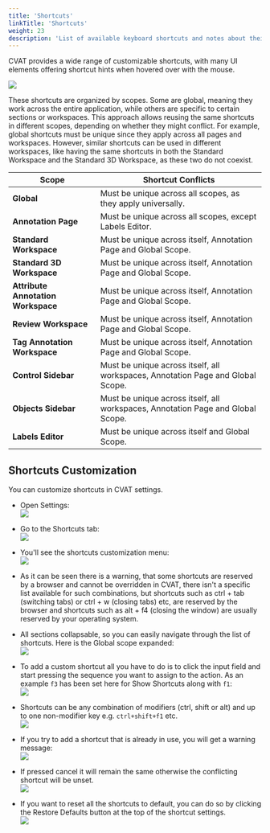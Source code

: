 ```yaml
---
title: 'Shortcuts'
linkTitle: 'Shortcuts'
weight: 23
description: 'List of available keyboard shortcuts and notes about their customization.'
---
```


CVAT provides a wide range of customizable shortcuts, with many UI elements
 offering shortcut hints when hovered over with the mouse.

![](/images/image075.jpg)

These shortcuts are organized by scopes. Some are global, meaning they work across the entire application,
 while others are specific to certain sections or workspaces.
 This approach allows reusing the same shortcuts in different scopes, depending on whether they might conflict.
 For example, global shortcuts must be unique since they apply across all pages and workspaces.
 However, similar shortcuts can be used in different workspaces, like having the same shortcuts
 in both the Standard Workspace and the Standard 3D Workspace, as these two do not coexist.

| **Scope**                        | **Shortcut Conflicts**                                                          |
| -------------------------------- | ------------------------------------------------------------------------------- |
| **Global**                       | Must be unique across all scopes, as they apply universally.                    |
| **Annotation Page**              | Must be unique across all scopes, except Labels Editor.                         |
| **Standard Workspace**           | Must be unique across itself, Annotation Page and Global Scope.                 |
| **Standard 3D Workspace**        | Must be unique across itself, Annotation Page and Global Scope.                 |
| **Attribute Annotation Workspace** | Must be unique across itself, Annotation Page and Global Scope.               |
| **Review Workspace**             | Must be unique across itself, Annotation Page and Global Scope.                 |
| **Tag Annotation Workspace**     | Must be unique across itself, Annotation Page and Global Scope.                 |
| **Control Sidebar**              | Must be unique across itself, all workspaces, Annotation Page and Global Scope. |
| **Objects Sidebar**              | Must be unique across itself, all workspaces, Annotation Page and Global Scope. |
| **Labels Editor**                | Must be unique across itself and Global Scope.                                  |

## Shortcuts Customization

You can customize shortcuts in CVAT settings.

- Open Settings:\
![](/images/shortcuts01.png)

- Go to the Shortcuts tab:\
![](/images/shortcuts02.png)

- You'll see the shortcuts customization menu:\
![](/images/shortcuts03.png)

- As it can be seen there is a warning, that some shortcuts are reserved by a browser and cannot be overridden in CVAT,
 there isn't a specific list available for such combinations, but shortcuts such as ctrl + tab (switching tabs) or
 ctrl + w (closing tabs) etc, are reserved by the browser and shortcuts such as alt + f4 (closing the window)
 are usually reserved by your operating system.

- All sections collapsable, so you can easily navigate through the list of shortcuts.
 Here is the Global scope expanded:\
![](/images/shortcuts04.png)

- To add a custom shortcut all you have to do is to click the input field and start pressing the sequence you want
 to assign to the action. As an example `f3` has been set here for Show Shortcuts along with `f1`:\
![](/images/shortcuts05.png)

- Shortcuts can be any combination of modifiers (ctrl, shift or alt)
  and up to one non-modifier key e.g. `ctrl+shift+f1` etc.\
![](/images/shortcuts06.png)

- If you try to add a shortcut that is already in use, you will get a warning message:\
![](/images/shortcuts07.png)

- If pressed cancel it will remain the same otherwise the conflicting shortcut will be unset.\
![](/images/shortcuts08.png)

- If you want to reset all the shortcuts to default, you can do so by clicking the
 Restore Defaults button at the top of the shortcut settings.\
![](/images/shortcuts09.png)
